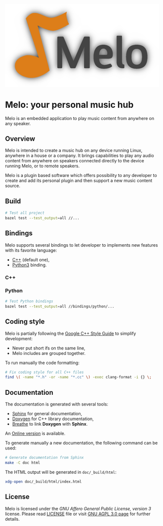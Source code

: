 ![Melo logo](/media/logo.png)

# Melo: your personal music hub

Melo is an embedded application to play music content from anywhere on any
speaker.

## Overview
Melo is intended to create a music hub on any device running Linux, anywhere in
a house or a company. It brings capabilities to play any audio content from
anywhere on speakers connected directly to the device running Melo, or to remote
speakers.

Melo is a plugin based software which offers possibility to any developer to
create and add its personal plugin and then support a new music content source.

## Build

```sh
# Test all project
bazel test --test_output=all //...
```

## Bindings

Melo supports several bindings to let developer to implements new features with
its favorite language:
* [C++](#c) (default one),
* [Python3](#python) binding.

### C++

### Python

```sh
# Test Python bindings
bazel test --test_output=all //bindings/python/...
```

## Coding style

Melo is partially following the [Google C++ Style Guide](https://google.github.io/styleguide/cppguide.html)
to simplify development:
* Never put short ifs on the same line,
* Melo includes are grouped together.

To run manually the code formatting:

```sh
# Fix coding style for all C++ files
find \( -name "*.h" -or -name "*.cc" \) -exec clang-format -i {} \;
```

## Documentation

The documentation is generated with several tools:
* [Sphinx](https://www.sphinx-doc.org/en/master/) for general documentation,
* [Doxygen](https://www.doxygen.nl/index.html) for C++ library documentation,
* [Breathe](https://github.com/breathe-doc/breathe) to link **Doxygen** with **Sphinx**.

An [Online version](https://www.sparod.com/melo/docs) is available.

To generate manually a new documentation, the following command can be used:

```sh
# Generate documentation from Sphinx
make -C doc html
```

The HTML output will be generated in `doc/_build/html`:

```sh
xdg-open doc/_build/html/index.html
```

## License

Melo is licensed under the _GNU Affero General Public License, version 3_
license. Please read [LICENSE](LICENSE) file or visit
[GNU AGPL 3.0 page](https://www.gnu.org/licenses/agpl-3.0.en.html) for further
details.

